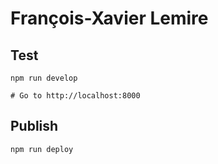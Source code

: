 # François-Xavier Lemire

## Test

```fish
npm run develop

# Go to http://localhost:8000
```

## Publish

```fish
npm run deploy
```

